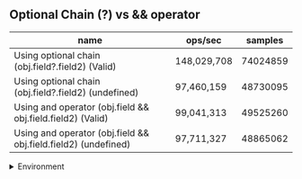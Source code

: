 ## Optional Chain (?) vs && operator

|name|ops/sec|samples|
|-|-|-|
|Using optional chain (obj.field?.field2) (Valid)|148,029,708|74024859|
|Using optional chain (obj.field?.field2) (undefined)|97,460,159|48730095|
|Using and operator (obj.field && obj.field.field2) (Valid)|99,041,313|49525260|
|Using and operator (obj.field && obj.field.field2) (undefined)|97,711,327|48865062|


<details>
<summary>Environment</summary>

* __Machine:__ linux x64 | 4 vCPUs | 7.6GB Mem
* __Run:__ Tue Oct 29 2024 18:23:42 GMT+0000 (Coordinated Universal Time)
* __Node:__ `v20.17.0`
</details>

<!--
{"environment":{"platform":"linux","arch":"x64","cpus":4,"totalMemory":7.597877502441406},"benchmarks":[{"name":"Using optional chain (obj.field?.field2) (Valid)","opsSec":148029708.52823883,"samples":74024859},{"name":"Using optional chain (obj.field?.field2) (undefined)","opsSec":97460159.98227073,"samples":48730095},{"name":"Using and operator (obj.field && obj.field.field2) (Valid)","opsSec":99041313.71372505,"samples":49525260},{"name":"Using and operator (obj.field && obj.field.field2) (undefined)","opsSec":97711327.46735775,"samples":48865062}]}-->
